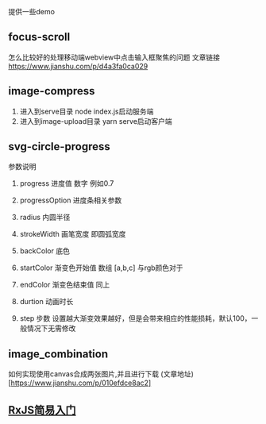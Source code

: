提供一些demo

## focus-scroll
怎么比较好的处理移动端webview中点击输入框聚焦的问题
文章链接
https://www.jianshu.com/p/d4a3fa0ca029


## image-compress
1. 进入到serve目录 node index.js启动服务端
2. 进入到image-upload目录 yarn serve启动客户端

## svg-circle-progress
参数说明

1. progress
进度值 数字 例如0.7

2. progressOption 
进度条相关参数
  1. radius 内圆半径
  2. strokeWidth 画笔宽度 即圆弧宽度
  3. backColor 底色
  4. startColor 渐变色开始值 数组 [a,b,c] 与rgb颜色对于
  5. endColor 渐变色结束值 同上
  6. durtion 动画时长
  7. step 步数 设置越大渐变效果越好，但是会带来相应的性能损耗，默认100，一般情况下无需修改

## image_combination
如何实现使用canvas合成两张图片,并且进行下载
(文章地址)[https://www.jianshu.com/p/010efdce8ac2]

## [RxJS简易入门](https://www.jianshu.com/p/d5a568889cad)